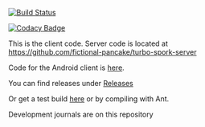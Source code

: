 [![Build Status](https://travis-ci.org/fictional-pancake/turbo-spork.svg?branch=master)](https://travis-ci.org/fictional-pancake/turbo-spork)

[![Codacy Badge](https://api.codacy.com/project/badge/grade/106cc271902e4f3f845189288d9ee4a3)](https://www.codacy.com/app/vpzomtrrfrt/turbo-spork)

This is the client code. Server code is located at https://github.com/fictional-pancake/turbo-spork-server

Code for the Android client is [here](https://github.com/fictional-pancake/turbo-spork-android).

You can find releases under [Releases](https://github.com/fictional-pancake/turbo-spork/releases)

Or get a test build [here](http://colin.reederhome.net/turbo-spork/turbo-spork-latest.jar) or by compiling with Ant.

Development journals are on this repository

